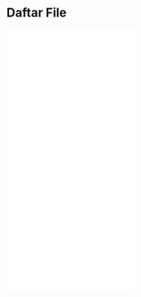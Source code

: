 # Daftar File

![LP_01_Pengenalan_CPP_Bagian_1.pdf](LP_01_Pengenalan_CPP_Bagian_1.pdf)  
![Guided.cpp](guided.cpp)
![Unguided.cpp](unguided.cpp)
![TP MODUL 1 STD - Dewi Atika Muthi 2211104042.pdf](TP-MODUL1STD-DewiAtikaMuthi-2211104042.pdf)
